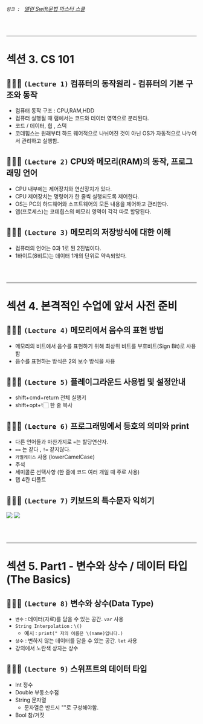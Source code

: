 <em> `링크 : ` <a href="https://www.inflearn.com/course/%EC%8A%A4%EC%9C%84%ED%94%84%ED%8A%B8-%EB%AC%B8%EB%B2%95-%EB%A7%88%EC%8A%A4%ED%84%B0-%EC%8A%A4%EC%BF%A8/dashboard"> 앨런 Swift문법 마스터 스쿨 </a></em>

<br/><br/>

---

# 섹션 3. CS 101

## 👩🏻‍💻 `(Lecture 1)` 컴퓨터의 동작원리 - 컴퓨터의 기본 구조와 동작

- 컴퓨터 동작 구조 : CPU,RAM,HDD
- 컴퓨터 실행될 때 램에서는 코드와 데이터 영역으로 분리된다.
- 코드 / 데이터, 힙 , 스택
- 코데힙스는 원래부터 하드 웨어적으로 나뉘어진 것이 아닌 OS가 자동적으로 나누어서 관리하고 실행함.

## 👩🏻‍💻 `(Lecture 2)` CPU와 메모리(RAM)의 동작, 프로그래밍 언어

- CPU 내부에는 제어장치와 연산장치가 있다.
- CPU 제어장치는 명령어가 한 줄씩 실행되도록 제어한다.
- OS는 PC의 하드웨어와 소프트웨어의 모든 내용을 제어하고 관리한다.
- 앱(프로세스)는 코데힙스의 메모리 영역이 각각 따로 할당된다.

## 👩🏻‍💻 `(Lecture 3)` 메모리의 저장방식에 대한 이해

- 컴퓨터의 언어는 0과 1로 된 2진법이다.
- 1바이트(8비트)는 데이터 1개의 단위로 약속되었다.

<br/><br/>

---

# 섹션 4. 본격적인 수업에 앞서 사전 준비

## 👩🏻‍💻 `(Lecture 4)` 메모리에서 음수의 표현 방법

- 메모리의 비트에서 음수를 표현하기 위해 최상위 비트를 부호비트(Sign Bit)로 사용함
- 음수를 표현하는 방식은 2의 보수 방식을 사용

## 👩🏻‍💻 `(Lecture 5)` 플레이그라운드 사용법 및 설정안내

- shift+cmd+return 전체 실행키
- shift+opt+👇🏻 한 줄 복사

## 👩🏻‍💻 `(Lecture 6)` 프로그래밍에서 등호의 의미와 print

- 다른 언어들과 마찬가지로 `=`는 할당연산자.
- `==` 는 같다 , `!=` 같지않다.
- `카멜케이스` 사용 (lowerCamelCase)
- 주석
- 세미콜론 선택사항 (한 줄에 코드 여러 개일 때 주로 사용)
- 탭 4칸 디폴트

## 👩🏻‍💻 `(Lecture 7)` 키보드의 특수문자 익히기

<img src="https://img1.daumcdn.net/thumb/R1280x0/?scode=mtistory2&fname=https%3A%2F%2Fblog.kakaocdn.net%2Fdn%2FcZUmK5%2FbtqA2NRR3dh%2F5WQElcrt8D8aiLBxJYOa30%2Fimg.png" />
<img src="https://img1.daumcdn.net/thumb/R1280x0/?scode=mtistory2&fname=https%3A%2F%2Fblog.kakaocdn.net%2Fdn%2FcxygYQ%2FbtqA2TYC8UX%2FG09igh4lWfaka5H3tmOs7k%2Fimg.png" />

<br/><br/>

---

# 섹션 5. Part1 - 변수와 상수 / 데이터 타입 (The Basics)

## 👩🏻‍💻 `(Lecture 8)` 변수와 상수(Data Type)

- `변수` : 데이터(자료)를 담을 수 있는 공간. `var` 사용
- `String Interpolation` : `\()`
  - 예시 : `print(" 저의 이름은 \(name)입니다.)`
- `상수` : 변하지 않는 데이터를 담을 수 있는 공간. `let` 사용
- 강의에서 노란색 상자는 상수

## 👩🏻‍💻 `(Lecture 9)` 스위프트의 데이터 타입

- Int 정수
- Double 부동소수점
- String 문자열
  - 문자열은 반드시 ""로 구성해야함.
- Bool 참/거짓

